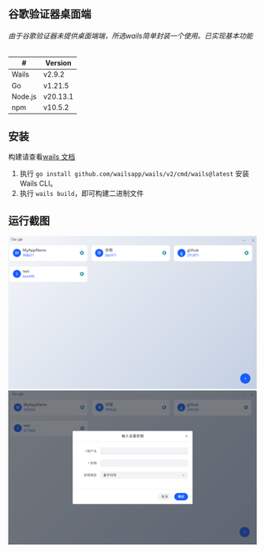 ## 谷歌验证器桌面端

###### 由于谷歌验证器未提供桌面端端，所选wails简单封装一个使用。已实现基本功能

| #  | Version  |
| ------------ | ------------ |
| Wails  | v2.9.2  |
| Go  | v1.21.5  |
| Node.js  | v20.13.1|
| npm  | v10.5.2  |

## 安装

构建请查看[wails 文档](https://wails.io/zh-Hans/docs/introduction)

1. 执行 `go install github.com/wailsapp/wails/v2/cmd/wails@latest` 安装 Wails CLI。
2. 执行 `wails build`，即可构建二进制文件

## 运行截图

<img src="./assets/screenshot/image.png" />
<img src="./assets/screenshot/image2.png" />